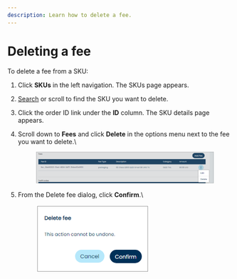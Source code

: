 ```yaml
---
description: Learn how to delete a fee.
---
```


# Deleting a fee

To delete a fee from a SKU:

1. Click **SKUs** in the left navigation. The SKUs page appears.
2. [Search](searching-for-skus.md) or scroll to find the SKU you want to delete.
3. Click the order ID link under the **ID** column. The SKU details page appears.
4.  Scroll down to **Fees** and click **Delete** in the options menu next to the fee you want to delete.\


    <figure><img src="../../../../.gitbook/assets/1 fee delete options.png" alt=""><figcaption></figcaption></figure>
5.  From the Delete fee dialog, click **Confirm**.\


    <div align="left">

    <figure><img src="../../../../.gitbook/assets/2 delete a fee modal.png" alt=""><figcaption></figcaption></figure>

    </div>
